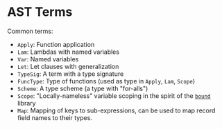 # AST Terms

Common terms:

* `Apply`: Function application
* `Lam`: Lambdas with named variables
* `Var`: Named variables
* `Let`: Let clauses with generalization
* `TypeSig`: A term with a type signature
* `FuncType`: Type of functions (used as type in `Apply`, `Lam`, `Scope`)
* `Scheme`: A type scheme (a type with "for-alls")
* `Scope`: "Locally-nameless" variable scoping in the spirit of the [`bound`](https://github.com/ekmett/bound/) library
* `Map`: Mapping of keys to sub-expressions, can be used to map record field names to their types.
